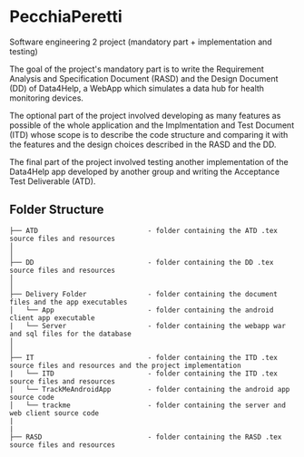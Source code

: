 # PecchiaPeretti
Software engineering 2 project (mandatory part + implementation and testing)

The goal of the project's mandatory part is to write the Requirement Analysis and Specification Document (RASD) and the Design Document (DD) of Data4Help, a WebApp which simulates a data hub for health monitoring devices.

The optional part of the project involved developing as many features as possible of the whole application and the Implmentation and Test Document (ITD) whose scope is to describe the code structure and comparing it with the features and the design choices described in the RASD and the DD.

The final part of the project involved testing another implementation of the Data4Help app developed by another group and writing the Acceptance Test Deliverable (ATD).

## Folder Structure

```
├── ATD                           - folder containing the ATD .tex source files and resources
│
│
├── DD                            - folder containing the DD .tex source files and resources
│
│
├── Delivery Folder               - folder containing the document files and the app executables
│   └── App                       - folder containing the android client app executable
|   └── Server                    - folder containing the webapp war and sql files for the database 
│
│
├── IT                            - folder containing the ITD .tex source files and resources and the project implementation
|   └── ITD                       - folder containing the ITD .tex source files and resources
|   └── TrackMeAndroidApp         - folder containing the android app source code
│   └── trackme                   - folder containing the server and web client source code
|
|
├── RASD                          - folder containing the RASD .tex source files and resources
```

